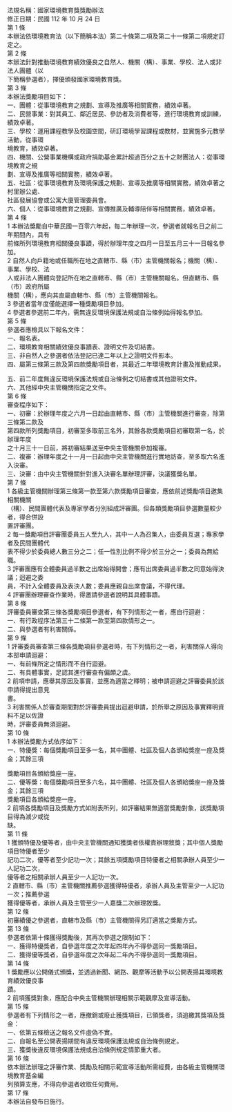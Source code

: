 法規名稱：國家環境教育獎獎勵辦法  
修正日期：民國 112 年 10 月 24 日  
第 1 條  
本辦法依環境教育法（以下簡稱本法）第二十條第二項及第二十一條第二項規定訂定之。  
第 2 條  
本辦法針對推動環境教育績效優良之自然人、機關（構）、事業、學校、法人或非法人團體（以  
下簡稱參選者），擇優頒發國家環境教育獎。  
第 3 條  
本辦法獎勵項目如下：  
一、團體：從事環境教育之規劃、宣導及推廣等相關實務，績效卓著。  
二、民營事業：對其員工、鄰近居民、參訪者及消費者等，進行環境教育或訓練，績效卓著。  
三、學校：運用課程教學及校園空間，研訂環境學習課程或教材，並實施多元教學活動，從事環  
境教育，績效卓著。  
四、機關、公營事業機構或政府捐助基金累計超過百分之五十之財團法人：從事環境教育之規  
劃、宣導及推廣等相關實務，績效卓著。  
五、社區：從事環境教育及環境保護之規劃、宣導及推廣等相關實務，績效卓著之村里辦公處、  
社區發展協會或公寓大廈管理委員會。  
六、個人：從事環境教育之規劃、宣傳推廣及輔導陪伴等相關實務，績效卓著。  
第 4 條  
1 本辦法獎勵自中華民國一百零六年起，每二年辦理一次，參選者就報名日之前二年期間內，具有  
前條所列環境教育相關優良事蹟，得於辦理年度之四月一日至五月三十一日報名參加。  
2 自然人向戶籍地或任職所在地之直轄市、縣（市）主管機關報名；機關（構）、事業、學校、法  
人或非法人團體向登記所在地之直轄市、縣（市）主管機關報名。但直轄市、縣（市）政府所屬  
機關（構），應向其直屬直轄市、縣（市）主管機關報名。  
3 參選者當年度僅能選擇一種獎勵項目參加。  
4 參選者參選前二年內，需無違反環境保護法規或自治條例始得報名參加。  
第 5 條  
參選者應檢具以下報名文件：  
一、報名表。  
二、環境教育相關績效優良事蹟表、證明文件及切結書。  
三、非自然人之參選者依法登記已達二年以上之證明文件影本。  
四、屬第三條第三款及第四款獎勵項目者，其最近二年環境教育計畫及推動成果。  


五、前二年度無違反環境保護法規或自治條例之切結書或其他證明文件。  
六、其他經中央主管機關指定之文件。  
第 6 條  
審查程序如下：  
一、初審：於辦理年度之六月一日起由直轄市、縣（市）主管機關進行審查，除第三條第二款及  
第四款所列獎勵項目，初審至多取前三名外，其餘各款獎勵項目初審取第一名，於辦理年度  
之十月三十一日前，將初審結果送至中央主管機關參加複審。  
二、複審：辦理年度之十一月一日起由中央主管機關進行實地訪查，至多取六名進入決審。  
三、決審：由中央主管機關針對進入決審名單辦理評審，決議獲獎名單。  
第 7 條  
1 各級主管機關辦理第三條第一款至第六款獎勵項目審查，應依前述獎勵項目邀集相關機關  
（構）、民間團體代表及專家學者分別組成評審團。但各類獎勵項目參選數量較少者，得合併設  
置評審團。  
2 每一獎勵項目評審團委員五人至九人，其中一人為召集人，由委員互選；專家學者及民間團體代  
表不得少於委員總人數三分之二；任一性別比例不得少於三分之一；委員為無給職。  
3 評審團應有全體委員過半數之出席始得開會；應有出席委員過半數之同意始得決議；迴避之委  
員，不計入全體委員及表決人數；委員應親自出席會議，不得代理。  
4 評審團辦理審查作業時，得邀請參選者說明其具體事蹟。  
第 8 條  
評審委員審查第三條各獎勵項目參選者，有下列情形之一者，應自行迴避：  
一、有行政程序法第三十二條第一款至第四款情形之一。  
二、與參選者有利害關係。  
第 9 條  
1 評審委員審查第三條各獎勵項目參選者時，有下列情形之一者，利害關係人得向本部申請迴避：  
一、有前條所定之情形而不自行迴避。  
二、有具體事實，足認其進行審查有偏頗之虞。  
2 前項申請，應舉其原因及事實，並應為適當之釋明；被申請迴避之評審委員於該申請得提出意見  
書。  
3 利害關係人於審查期間對於評審委員提出迴避申請，於所舉之原因及事實釋明資料不足以佐證  
時，評審委員無須迴避。  
第 10 條  
1 本辦法獎勵方式依序如下：  
一、特優獎：每個獎勵項目至多一名，其中團體、社區及個人各頒給獎座一座及獎金；其餘三項  


獎勵項目各頒給獎座一座。  
二、優等獎：每個獎勵項目至多六名，其中團體、社區及個人各頒給獎座一座及獎金；其餘三項  
獎勵項目各頒給獎座一座。  
2 前項各獎勵項目及獎勵方式如附表所列，如評審結果無適當獎勵對象，該獎勵項目得為減少或從  
缺。  
第 11 條  
1 獲頒特優及優等者，由中央主管機關通知獲獎者依權責辦理敘獎；其中個人獎勵項目特優者至少  
記功二次，優等者至少記功一次；其餘五項獎勵項目特優者之相關承辦人員至少一人記功二次，  
優等者之相關承辦人員至少一人記功一次。  
2 直轄市、縣（市）主管機關推薦參選獲得特優者，承辦人員及主管至少一人記功一次；推薦參選  
獲得優等者，承辦人員及主管至少一人嘉獎二次辦理敘獎。  
第 12 條  
初審績優之參選者，直轄市及縣（市）主管機關得另訂適當之獎勵方式。  
第 13 條  
參選者依第十條獲得獎勵後，其再次參選之限制如下：  
一、獲得特優獎者，自參選年度之次年起四年內不得參選同一獎勵項目。  
二、獲得優等獎者，自參選年度之次年起二年內不得參選同一獎勵項目。  
第 14 條  
1 獎勵應以公開儀式頒獎，並透過新聞、網路、觀摩等活動予以公開表揚其環境教育績效優良事  
蹟。  
2 前項獲獎對象，應配合中央主管機關辦理相關示範觀摩及宣導活動。  
第 15 條  
參選者有下列情形之一者，應撤銷或廢止獲獎項目，已領獎者，須追繳其獎項及獎金：  
一、依第五條檢送之報名文件虛偽不實。  
二、自報名至公開表揚期間有違反環境保護法規或自治條例規定。  
三、獲獎後違反環境保護法規或自治條例規定情節重大者。  
第 16 條  
依本辦法辦理之評審作業、獎勵及相關示範宣導活動所需經費，由各級主管機關環境教育基金編  
列預算支應，不得向參選者收取任何費用。  
第 17 條  
本辦法自發布日施行。  


